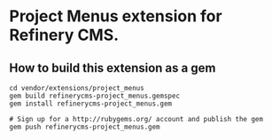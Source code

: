 # Project Menus extension for Refinery CMS.

## How to build this extension as a gem

    cd vendor/extensions/project_menus
    gem build refinerycms-project_menus.gemspec
    gem install refinerycms-project_menus.gem

    # Sign up for a http://rubygems.org/ account and publish the gem
    gem push refinerycms-project_menus.gem
